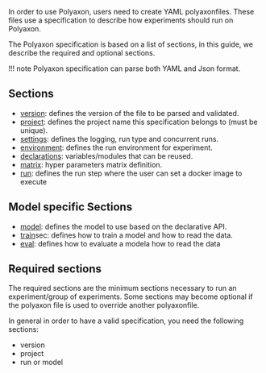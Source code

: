 In order to use Polyaxon, users need to create YAML polyaxonfiles.
These files use a specification to describe how experiments should run on Polyaxon.

The Polyaxon specification is based on a list of sections, in this guide, we describe the required and optional sections.

!!! note
    Polyaxon specification can parse both YAML and Json format.


## Sections

 * [version](sections#version): defines the version of the file to be parsed and validated.
 * [project](sections#project): defines the project name this specification belongs to (must be unique).
 * [settings](sections#settings): defines the logging, run type and concurrent runs.
 * [environment](sections#environment): defines the run environment for experiment.
 * [declarations](sections#declarations): variables/modules that can be reused.
 * [matrix](sections#matrix): hyper parameters matrix definition.
 * [run](sections#run): defines the run step where the user can set a docker image to execute


## Model specific Sections

 * [model](model_sections#model): defines the model to use based on the declarative API.
 * [train](model_sections#train)sec: defines how to train a model and how to read the data.
 * [eval](model_sections#train): defines how to evaluate a modela how to read the data


## Required sections

The required sections are the minimum sections necessary to run an experiment/group of experiments.
Some sections may become optional if the polyaxon file is used to override another polyaxonfile.

In general in order to have a valid specification, you need the following sections:

 * version
 * project
 * run or model
